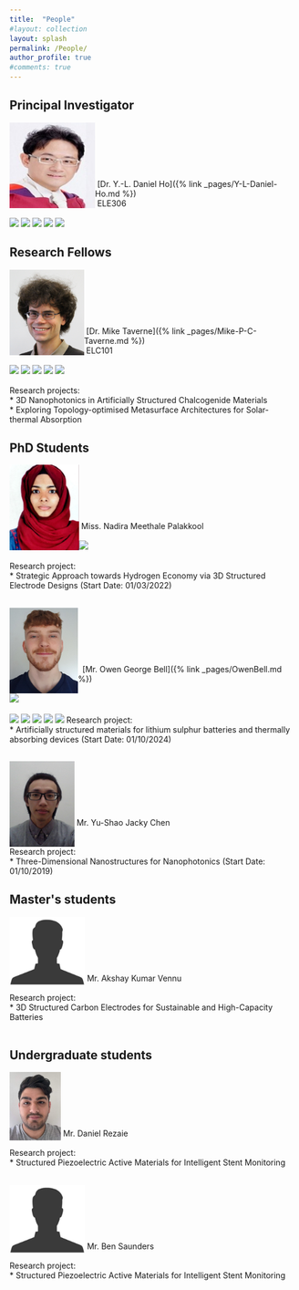 ```yaml
---
title:  "People"
#layout: collection
layout: splash
permalink: /People/
author_profile: true
#comments: true
---
```

## Principal Investigator 

<p align="center">
<!--  
<img src="/assets/profiles/Daniel_Ho-1.png" style="float: left;height: 150px"/>
  <a href="https://nanophotonicenglab.github.io/Y-L-Daniel-Ho/"><img src="/assets/profiles/Daniel_Ho-1.png" style="float: left;height: 150px"/></a> 
 -->
  <a href="{% link _pages/Y-L-Daniel-Ho.md %}"><img src="/assets/profiles/Daniel_Ho-1.png" style="float: left;height: 150px"/></a> 
  <br><br><br><br><br>    
</p>
&nbsp;[Dr. Y.-L. Daniel Ho]({% link _pages/Y-L-Daniel-Ho.md %})<br>
&nbsp;ELE306<br>
&nbsp;<daniel.ho@northumbria.ac.uk><br> 
  <a href="https://researchportal.northumbria.ac.uk/en/persons/daniel-ho/?_gl=1*1ic6edl*_ga*MTIzNDgwNjM4Ni4xNjUzOTk4MjQx*_ga_GZ3Q7PNF2K*MTY4NzcwMjg4MS41NC4xLjE2ODc3MDMwMzMuMjUuMC4w/"><img src="{{ site.url }}{{ site.baseurl }}/assets/profiles/nuw.png" style="left;width: 2.5%; border: none; text-decoration: none"/></a> 
  <a href="https://scholar.google.co.uk/citations?user=LNZN_NIAAAAJ"><img src="{{ site.url }}{{ site.baseurl }}/assets/profiles/google.png" style="width: 2.5%; border: none; text-decoration: none"/></a> 
  <a href="https://orcid.org/0000-0001-8643-4990"><img src="{{ site.url }}{{ site.baseurl }}/assets/profiles/logo_ORCID_only.svg" style="width: 2.5%; border: none; text-decoration: none"/></a>
  <a href="https://www.linkedin.com/in/quantumgeezer/"><img src="{{ site.url }}{{ site.baseurl }}/assets/profiles/linkedin.png" style="width: 2.5%; border: none; text-decoration: none"/></a> 
  <a href="https://twitter.com/ilhaformosa"><img src="{{ site.url }}{{ site.baseurl }}/assets/profiles/Twitter-Logo-2.png" style="width: 2.5%; border: none; text-decoration: none"/></a>
&nbsp;
&nbsp;
&nbsp;

## Research Fellows 

<p align="center">
<!--   
  <img src="/assets/profiles/profile_im_MT.jpg" style="float: left;height: 150px"/>
 -->  
  <a href="{% link _pages/Mike-P-C-Taverne.md %}"><img src="/assets/profiles/profile_im_MT.jpg" style="float: left;height: 150px"/></a> 
  <br><br><br><br><br>  
</p>
&nbsp;[Dr. Mike Taverne]({% link _pages/Mike-P-C-Taverne.md %})<br>
&nbsp;ELC101<br>
&nbsp;<mike.taverne@northumbria.ac.uk><br> 
  <a href="https://www.northumbria.ac.uk/about-us/our-staff/t/mike-taverne/"><img src="{{ site.url }}{{ site.baseurl }}/assets/profiles/nuw.png" style="left;width: 2.5%; border: none; text-decoration: none"/></a> 
  <a href="https://scholar.google.com/citations?user=9sFGPrEAAAAJ"><img src="{{ site.url }}{{ site.baseurl }}/assets/profiles/google.png" style="width: 2.5%; border: none; text-decoration: none"/></a>
  <a href="https://www.researchgate.net/profile/Mike-Taverne"><img src="https://www.researchgate.net/favicon.ico" style="width: 2.5%; border: none; text-decoration: none"/></a>
  <a href="https://orcid.org/0000-0003-0521-8327"><img src="{{ site.url }}{{ site.baseurl }}/assets/profiles/logo_ORCID_only.svg" style="width: 2.5%; border: none; text-decoration: none"/></a>
  <a href="https://www.scopus.com/authid/detail.uri?authorId=54407613400"><img src="{{ site.url }}{{ site.baseurl }}/assets/profiles/logo_SCOPUS_only.svg" style="width: 2.5%; border: none; text-decoration: none"/></a>
  <br><br>
Research projects:<br>  
*  3D Nanophotonics in Artificially Structured Chalcogenide Materials<br> 
*  Exploring Topology-optimised Metasurface Architectures for Solar-thermal Absorption

## PhD Students

<p align="center">
  <img src="/assets/profiles/profile_im_NH.jpg" style="float: left;height: 150px"/> 
  <br><br><br><br><br>    
</p>
&nbsp;Miss. Nadira Meethale Palakkool<br>
&nbsp;<nadira.p@northumbria.ac.uk><br> 
  <a href="https://www.linkedin.com/in/nadira-hameed94/"><img src="{{ site.url }}{{ site.baseurl }}/assets/profiles/linkedin.png" style="width: 2.5%; border: none; text-decoration: none"/></a>
  <br><br>
Research project:<br>
*  Strategic Approach towards Hydrogen Economy via 3D Structured Electrode Designs (Start Date: 01/03/2022)
&nbsp;
&nbsp;
&nbsp;
  <br><br>
<p align="center">
  <img src="/assets/profiles/Owen_Bell.jpg" style="float: left;height: 150px"/> 
  <br><br><br><br><br>    
</p>
&nbsp; [Mr. Owen George Bell]({% link _pages/OwenBell.md %})<br>
&nbsp;<owen2.bell@northumbria.ac.uk><br> 
  <a href="https://www.linkedin.com/in/owen-bell-73760b271/"><img src="{{ site.url }}{{ site.baseurl }}/assets/profiles/linkedin.png" style="width: 2.5%; border: none; text-decoration: none"/></a>
  <br><br>
  <a href="https://researchportal.northumbria.ac.uk/en/persons/owen-bell"><img src="{{ site.url }}{{ site.baseurl }}/assets/profiles/nuw.png" style="left;width: 2.5%; border: none; text-decoration: none"/></a> 
  <a href="https://scholar.google.com/citations?hl=en&user=1K8Oc5IAAAAJ"><img src="{{ site.url }}{{ site.baseurl }}/assets/profiles/google.png" style="width: 2.5%; border: none; text-decoration: none"/></a>
  <a href="https://www.researchgate.net/profile/Owen-Bell-7"><img src="https://www.researchgate.net/favicon.ico" style="width: 2.5%; border: none; text-decoration: none"/></a>
  <a href="https://orcid.org/0009-0009-1913-9559"><img src="{{ site.url }}{{ site.baseurl }}/assets/profiles/logo_ORCID_only.svg" style="width: 2.5%; border: none; text-decoration: none"/></a>
  <a href="https://www.scopus.com/authid/detail.uri?authorId=59514033200"><img src="{{ site.url }}{{ site.baseurl }}/assets/profiles/logo_SCOPUS_only.svg" style="width: 2.5%; border: none; text-decoration: none"/></a>
Research project:<br>
*  Artificially structured materials for lithium sulphur batteries and thermally absorbing devices (Start Date: 01/10/2024)
&nbsp;
&nbsp;
&nbsp;

## <!--## External PhD Students-->

<p align="center">
   <img src="/assets/profiles/Yu-Shao Chen.png" style="float: left;height: 150px"/>
  <br><br><br><br><br>     
</p>
&nbsp;Mr. Yu-Shao Jacky Chen<br>
&nbsp;<ag19934@bristol.ac.uk><br> 
  <br>
Research project:<br>
*  Three-Dimensional Nanostructures for Nanophotonics (Start Date: 01/10/2019)
&nbsp;
&nbsp;
&nbsp;

## Master's students

<p align="center">
   <img src="/assets/profiles/profile_im_default_1.jpg" style="float: left;height: 120px"/>
  <br><br><br><br><br>    
</p> 
&nbsp;Mr. Akshay Kumar Vennu<br> 
&nbsp;<akshay.vennu@northumbria.ac.uk><br>     
Research project:<br>
*  3D Structured Carbon Electrodes for Sustainable and High-Capacity Batteries <br>
&nbsp;
&nbsp;
&nbsp;

## Undergraduate students

<p align="center">
   <img src="/assets/profiles/Daniel Rezaie.jpg" style="float: left;height: 120px"/>
  <br><br><br><br><br>    
</p> 
&nbsp;Mr. Daniel Rezaie<br> 
&nbsp;<daniel.rezaie@northumbria.ac.uk><br>     
Research project:<br>
*  Structured Piezoelectric Active Materials for Intelligent Stent Monitoring <br>
&nbsp;
&nbsp;
&nbsp;

<p align="center">
   <img src="/assets/profiles/profile_im_default_1.jpg" style="float: left;height: 120px"/>
  <br><br><br><br><br>    
</p> 
&nbsp;Mr. Ben Saunders<br> 
&nbsp;<b.saunders@northumbria.ac.uk><br>     
Research project:<br>
*  Structured Piezoelectric Active Materials for Intelligent Stent Monitoring<br>
&nbsp;
&nbsp;
&nbsp;

<!--
<p align="center">
  <a> <img src="/assets/profiles/profile_im_default_1.jpg" style="float: left;height: 150px"/> </a>
  &nbsp;
  &nbsp;
  &nbsp;
  &nbsp;
  &nbsp;
  <a> <img src="/assets/profiles/profile_im_default_1.jpg" style="float: left;height: 150px"/> </a> 
  &nbsp;
  &nbsp;
  &nbsp;
  &nbsp;
  &nbsp;
  <a> <img src="/assets/profiles/profile_im_default_1.jpg" style="float: left;height: 150px"/> </a>
  &nbsp;
  &nbsp;
  &nbsp;
  &nbsp;
  &nbsp;
</p>
<p align="center">
  <a> Thomas Taylor </a>
  &nbsp;
  &nbsp;
  &nbsp;
  &nbsp;
  &nbsp;
  &nbsp;
  &nbsp;
  &nbsp;
  &nbsp;
  &nbsp;
  <a> Kian Meadows </a> 
  &nbsp;
  &nbsp;
  &nbsp;
  &nbsp;
  &nbsp;
  &nbsp;
  &nbsp;
  &nbsp;
  &nbsp;
  &nbsp;
  <a> Habib Awachi </a>
  &nbsp;
  &nbsp;
  &nbsp;
  &nbsp;
  &nbsp;
</p>
-->


<!--   
  <img src="/assets/profiles/profile_im_MJ.jpg" style="float: left;height: 150px"/>
 -->  
<!--  <a href="{% link _pages/Mehvish-Javed.md %}"><img src="/assets/profiles/profile_im_MJ.jpg" style="float: left;height: 150px"/></a> 
  <br><br><br><br><br>   
</p>
&nbsp;[Ms. Mehvish Javed]({% link _pages/Mehvish-Javed.md %})<br>
&nbsp;<mehvish.javed@northumbria.ac.uk><br>     
Research project:<br>
*  Synthesis of UiO-66 MOF Piezo-Composite and Development of an Ultrasonic Range System for a Wearable Self-Charging Nonocclusive Pulse and Blood Pressure Monitoring System <br>
-->  
<!--<p align="center">
   <img src="/assets/profiles/profile_im_default_1.jpg" style="float: left;height: 120px"/>
  <br><br><br><br>  
</p>
&nbsp;Thomas Taylor<br>
&nbsp;<tom4.taylor@northumbria.ac.uk><br>  
&nbsp;
&nbsp;
&nbsp;-->

<!--<p align="center">
   <img src="/assets/profiles/profile_im_default_1.jpg" style="float: left;height: 120px"/>
  <br><br><br><br>  
</p> 
&nbsp;Kian Meadows<br>
&nbsp;<kian.meadows@northumbria.ac.uk><br>  
&nbsp;
&nbsp;
&nbsp;-->

 
<!--<p align="center">
  <b>Some Links:</b><br>
  <a href="#">Link 1</a> |
  <a href="#">Link 2</a> |
  <a href="#">Link 3</a>
  <br><br>
  <img src="{{ site.url }}{{ site.baseurl }}/assets/profiles/Daniel_Ho-1.png" style="float: left;height: 120px"/>
  <br><br>
  <img src="http://s.4cdn.org/image/title/105.gif">
  <img src="/assets/profiles/Daniel_Ho-1.png">
</p>-->

<!--![image-left]({{ site.url }}{{ site.baseurl }}/assets/profiles/profile_im_default_1.jpg){: .align-left height="2"}
The rest of this paragraph is filler for the sake of seeing the text wrap around the 150×150 image, which is **left aligned**.
The rest of this paragraph is filler for the sake of seeing the text wrap around the 150×150 image, which is **left aligned**.
The rest of this paragraph is filler for the sake of seeing the text wrap around the 150×150 image, which is **left aligned**.
The rest of this paragraph is filler for the sake of seeing the text wrap around the 150×150 image, which is **left aligned**.-->
<!--<figure style="width: 150px" class="align-left">
  <img src="{{ site.url }}{{ site.baseurl }}/assets/profiles/profile_im_default_1.jpg" alt="">
  <figcaption>Itty-bitty caption.</figcaption>
</figure>
Thomas Taylor<br>&nbsp;
*Final year project student working on developing code for a python-based component control graphical user interface (GUI) for the in-house built Fourier image spectroscopy (FIS) system.*<br>&nbsp;
The rest of this paragraph is filler for the sake of seeing the text wrap around the 150×150 image, which is **left aligned**.
As you can see the should be some space above, below, and to the right of the image. The text should not be creeping on the image. Creeping is just not right. Images need breathing room too. Let them speak like you words. Let them do their jobs without any hassle from the text. In about one more sentence here, we'll see that the text moves from the right of the image down below the image in seamless transition. Again, letting the do it's thing. Mission accomplished!-->
<!--<img src="{{ site.url }}{{ site.baseurl }}/assets/profiles/profile_im_HT.jpg" style="float: left;height: 120px"/>&nbsp;
Kian Meadows<br>&nbsp;
*Final year project student working on developing code for a python-based component control graphical user interface (GUI) for the in-house built Fourier image spectroscopy (FIS) system.*<br>&nbsp;-->


